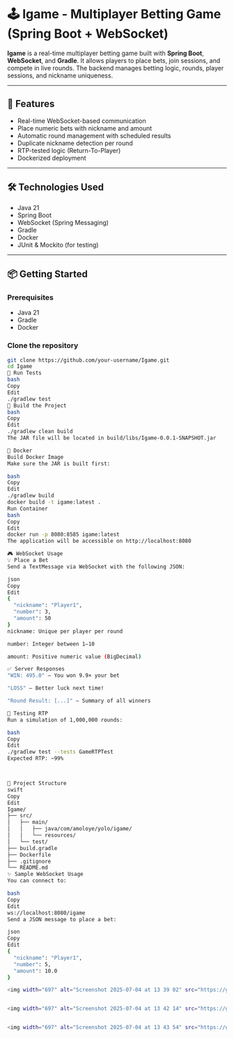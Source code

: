 # 🕹️ Igame - Multiplayer Betting Game (Spring Boot + WebSocket)

**Igame** is a real-time multiplayer betting game built with **Spring Boot**, **WebSocket**, and **Gradle**. It allows players to place bets, join sessions, and compete in live rounds. The backend manages betting logic, rounds, player sessions, and nickname uniqueness.

---

## 🚀 Features

- Real-time WebSocket-based communication
- Place numeric bets with nickname and amount
- Automatic round management with scheduled results
- Duplicate nickname detection per round
- RTP-tested logic (Return-To-Player)
- Dockerized deployment

---

## 🛠️ Technologies Used

- Java 21
- Spring Boot
- WebSocket (Spring Messaging)
- Gradle
- Docker
- JUnit & Mockito (for testing)

---

## 📦 Getting Started

### Prerequisites

- Java 21
- Gradle
- Docker

### Clone the repository

```bash
git clone https://github.com/your-username/Igame.git
cd Igame
🧪 Run Tests
bash
Copy
Edit
./gradlew test
🔧 Build the Project
bash
Copy
Edit
./gradlew clean build
The JAR file will be located in build/libs/Igame-0.0.1-SNAPSHOT.jar

🐳 Docker
Build Docker Image
Make sure the JAR is built first:

bash
Copy
Edit
./gradlew build
docker build -t igame:latest .
Run Container
bash
Copy
Edit
docker run -p 8080:8585 igame:latest
The application will be accessible on http://localhost:8080

🎮 WebSocket Usage
💡 Place a Bet
Send a TextMessage via WebSocket with the following JSON:

json
Copy
Edit
{
  "nickname": "Player1",
  "number": 3,
  "amount": 50
}
nickname: Unique per player per round

number: Integer between 1–10

amount: Positive numeric value (BigDecimal)

✅ Server Responses
"WIN: 495.0" — You won 9.9× your bet

"LOSS" — Better luck next time!

"Round Result: [...]" — Summary of all winners

🧪 Testing RTP
Run a simulation of 1,000,000 rounds:

bash
Copy
Edit
./gradlew test --tests GameRTPTest
Expected RTP: ~99%



📁 Project Structure
swift
Copy
Edit
Igame/
├── src/
│   ├── main/
│   │   ├── java/com/amoloye/yolo/igame/
│   │   └── resources/
│   └── test/
├── build.gradle
├── Dockerfile
├── .gitignore
└── README.md
✨ Sample WebSocket Usage
You can connect to:

bash
Copy
Edit
ws://localhost:8080/igame
Send a JSON message to place a bet:

json
Copy
Edit
{
  "nickname": "Player1",
  "number": 5,
  "amount": 10.0
}

<img width="697" alt="Screenshot 2025-07-04 at 13 39 02" src="https://github.com/user-attachments/assets/9541351c-7517-4560-b27f-a28f60a2c6c7" />


<img width="697" alt="Screenshot 2025-07-04 at 13 42 14" src="https://github.com/user-attachments/assets/a89286ab-783c-427b-a4e8-7d56b12b066f" />


<img width="697" alt="Screenshot 2025-07-04 at 13 43 54" src="https://github.com/user-attachments/assets/108726cb-6ad4-48f3-8660-33174c88ed9d" />





